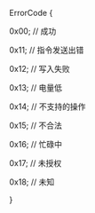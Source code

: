 ErrorCode {

  0x00;     // 成功

  0x11;     // 指令发送出错
  
  0x12;     // 写入失败
  
  0x13;     // 电量低
  
  0x14;     // 不支持的操作
  
  0x15;     // 不合法
  
  0x16;     // 忙碌中
  
  0x17;     // 未授权
  
  0x18;     // 未知
  
}
